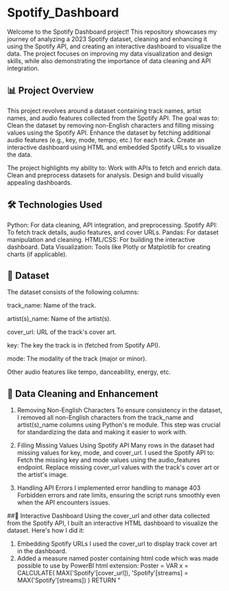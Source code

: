 # Spotify_Dashboard
Welcome to the Spotify Dashboard project! This repository showcases my journey of analyzing a 2023 Spotify dataset, cleaning and enhancing it using the Spotify API, and creating an interactive dashboard to visualize the data. The project focuses on improving my data visualization and design skills, while also demonstrating the importance of data cleaning and API integration.

## 📊 Project Overview 
This project revolves around a dataset containing track names, artist names, and audio features collected from the Spotify API. The goal was to:
Clean the dataset by removing non-English characters and filling missing values using the Spotify API.
Enhance the dataset by fetching additional audio features (e.g., key, mode, tempo, etc.) for each track.
Create an interactive dashboard using HTML and embedded Spotify URLs to visualize the data.

The project highlights my ability to:
Work with APIs to fetch and enrich data.
Clean and preprocess datasets for analysis.
Design and build visually appealing dashboards.

## 🛠️ Technologies Used
Python: For data cleaning, API integration, and preprocessing.
Spotify API: To fetch track details, audio features, and cover URLs.
Pandas: For dataset manipulation and cleaning.
HTML/CSS: For building the interactive dashboard.
Data Visualization: Tools like Plotly or Matplotlib for creating charts (if applicable).

## 📂 Dataset
The dataset consists of the following columns:

track_name: Name of the track.

artist(s)_name: Name of the artist(s).

cover_url: URL of the track's cover art.

key: The key the track is in (fetched from Spotify API).

mode: The modality of the track (major or minor).

Other audio features like tempo, danceability, energy, etc.

## 🧹 Data Cleaning and Enhancement
1. Removing Non-English Characters
To ensure consistency in the dataset, I removed all non-English characters from the track_name and artist(s)_name columns using Python's re module. This step was crucial for standardizing the data and making it easier to work with.

2. Filling Missing Values Using Spotify API
Many rows in the dataset had missing values for key, mode, and cover_url. I used the Spotify API to:
Fetch the missing key and mode values using the audio_features endpoint.
Replace missing cover_url values with the track's cover art or the artist's image.

3. Handling API Errors
I implemented error handling to manage 403 Forbidden errors and rate limits, ensuring the script runs smoothly even when the API encounters issues.

##🎨 Interactive Dashboard
Using the cover_url and other data collected from the Spotify API, I built an interactive HTML dashboard to visualize the dataset. Here's how I did it:

1. Embedding Spotify URLs
I used the cover_url to display track cover art in the dashboard.
2. Added a measure named poster containing html code which was made possible to use by PowerBI html extension:
Poster = 
VAR x =
    CALCULATE(
        MAX('Spotify'[cover_url]),
        'Spotify'[streams] = MAX('Spotify'[streams])
    )
RETURN
"
<!DOCTYPE html>
<html lang='en'>
<head>
    <meta charset='UTF-8'>
    <title>Image Cropping</title>
    <style>
        .image-container {
            width: 1142px; /* Increased width */
            height: 269px; /* Increased height */
            overflow: hidden; /* Hide parts of the image that don't fit */
            border-radius: 0px; /* Slightly more rounded corners */
            position: relative; /* Relative positioning for the child element */
        }

        .image {
            object-fit: cover; /* Cover the entire container */
            object-position: center; /* Center the image */
            width: 100%; /* Full width */
            height: 100%; /* Full height */
        }
    </style>
</head>
<body>
    <div class='image-container'>
        <img src='" & x & "' alt='Album Cover' class='image'>
    </div>
</body>
</html>
"

2. Visualizing Audio Features
I created charts and tables to display audio features like key, mode, and tempo. These visualizations help users understand the characteristics of each track at a glance.

3. Design Focus
Rather than focusing on complex backend logic, I prioritized design and usability. The dashboard is clean, intuitive, and visually appealing, showcasing my ability to create user-friendly interfaces.

## 4. Publishing to the Web
I published the Power BI dashboard to the web using Power BI's Publish to Web feature. This generated an embed code, which I used to create an interactive HTML file. Users can interact with the dashboard once they sign in to their Spotify account, ensuring a personalized and secure experience.

How It Works
Publish to Web:

I published the Power BI dashboard to the web, which generated an embed code.
This embed code was used to create an interactive HTML file.

Interactive HTML File:
The HTML file contains an embedded Power BI report that users can interact with.
Users are prompted to sign in to their Spotify account to access the dashboard.

User Experience:
Once signed in, users can explore the dataset, filter tracks, and view audio features in real-time.

 The dashboard is fully responsive and works seamlessly on all devices.
## For live interaction Click here:https://jacinto2727.github.io/Spotify_Dashboard/ 







